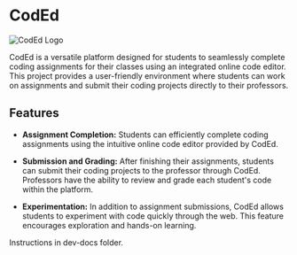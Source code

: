 # CodEd
![CodEd Logo](https://github.com/Duquesne-Spring-2024-COSC-481/Kendell-Barry/assets/92357397/2343b2ac-3a2b-4d27-b7e3-fb7693e72021)

CodEd is a versatile platform designed for students to seamlessly complete coding assignments for their classes using an integrated online code editor. This project provides a user-friendly environment where students can work on assignments and submit their coding projects directly to their professors.

## Features

- **Assignment Completion:** Students can efficiently complete coding assignments using the intuitive online code editor provided by CodEd.

- **Submission and Grading:** After finishing their assignments, students can submit their coding projects to the professor through CodEd. Professors have the ability to review and grade each student's code within the platform.

- **Experimentation:** In addition to assignment submissions, CodEd allows students to experiment with code quickly through the web. This feature encourages exploration and hands-on learning.

Instructions in dev-docs folder.
